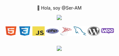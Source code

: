 <div align="center">
  👋 Hola, soy @Ser-AM
  <br>
</div>
<p></p>
<div align="center">
  <a href="https://github.com/Ser-AM">
    <img height="180em" src="https://github-readme-stats-git-masterrstaa-rickstaa.vercel.app/api/top-langs?username=Ser-AM&title_color=ff34234&layout=compact&langs_count=8&theme=dracula"/>
  </a>
</div>

<div align="center" style="display: inline_block"><br>
  <img align="center" alt="HTML5" height="30" width="40" src="https://raw.githubusercontent.com/devicons/devicon/master/icons/html5/html5-original.svg">
  <img align="center" alt="CSS3" height="30" width="40" src="https://raw.githubusercontent.com/devicons/devicon/master/icons/css3/css3-original.svg">
  <img align="center" alt="JS" height="30" width="40" src="https://raw.githubusercontent.com/devicons/devicon/master/icons/javascript/javascript-original.svg">
  <img align="center" alt="PHP" height="30" width="40" src="https://raw.githubusercontent.com/devicons/devicon/master/icons/php/php-original.svg">
  <img align="center" alt="SQL-Server" height="30" width="40" src="https://raw.githubusercontent.com/devicons/devicon/master/icons/microsoftsqlserver/microsoftsqlserver-original.svg">
  <img align="center" alt="MySQL" height="30" width="40" src="https://raw.githubusercontent.com/devicons/devicon/master/icons/mysql/mysql-original.svg">
  <img align="center" alt="WordPress" height="30" width="40" src="https://raw.githubusercontent.com/devicons/devicon/master/icons/wordpress/wordpress-plain.svg">
  <img align="center" alt="WooCommerce" height="30" width="40" src="https://raw.githubusercontent.com/devicons/devicon/master/icons/woocommerce/woocommerce-original.svg">
</div>
  <br>
<div align="center" style="margin-top: 15px">
  <a href="https://www.linkedin.com/in/sergio-am/" target="_blank"><img src="https://img.shields.io/badge/-LinkedIn-%230077B5?style=for-the-badge&logo=linkedin&logoColor=white" target="_blank"></a>
</div>
